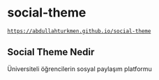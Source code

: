 # social-theme

<code>https://abdullahturkmen.github.io/social-theme</code>

<h2>Social Theme Nedir</h2>
<p>Üniversiteli öğrencilerin sosyal paylaşım platformu</p>
